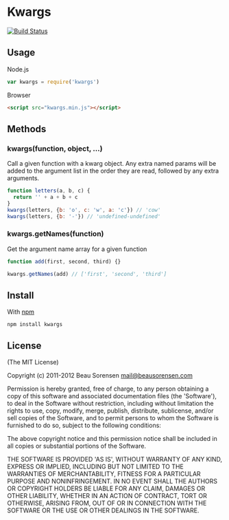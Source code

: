 
Kwargs
======

[![Build Status](https://secure.travis-ci.org/sorensen/kwargs.js.png)](http://travis-ci.org/sorensen/kwargs.js) 


Usage
-----

Node.js

``` js
var kwargs = require('kwargs')
```

Browser

``` html
<script src="kwargs.min.js"></script>
```


Methods
-------

### kwargs(function, object, …)

Call a given function with a kwarg object. Any extra named params will be added 
to the argument list in the order they are read, followed by any extra arguments.

``` js
function letters(a, b, c) {
  return '' + a + b + c
}
kwargs(letters, {b: 'o', c: 'w', a: 'c'}) // 'cow'
kwargs(letters, {b: '-'}) // 'undefined-undefined'
```

### kwargs.getNames(function)

Get the argument name array for a given function

``` js
function add(first, second, third) {}

kwargs.getNames(add) // ['first', 'second', 'third']
```


Install
-------

With [npm](https://npmjs.org)

```
npm install kwargs
```


License
-------

(The MIT License)

Copyright (c) 2011-2012 Beau Sorensen <mail@beausorensen.com>

Permission is hereby granted, free of charge, to any person obtaining
a copy of this software and associated documentation files (the
'Software'), to deal in the Software without restriction, including
without limitation the rights to use, copy, modify, merge, publish,
distribute, sublicense, and/or sell copies of the Software, and to
permit persons to whom the Software is furnished to do so, subject to
the following conditions:

The above copyright notice and this permission notice shall be
included in all copies or substantial portions of the Software.

THE SOFTWARE IS PROVIDED 'AS IS', WITHOUT WARRANTY OF ANY KIND,
EXPRESS OR IMPLIED, INCLUDING BUT NOT LIMITED TO THE WARRANTIES OF
MERCHANTABILITY, FITNESS FOR A PARTICULAR PURPOSE AND NONINFRINGEMENT.
IN NO EVENT SHALL THE AUTHORS OR COPYRIGHT HOLDERS BE LIABLE FOR ANY
CLAIM, DAMAGES OR OTHER LIABILITY, WHETHER IN AN ACTION OF CONTRACT,
TORT OR OTHERWISE, ARISING FROM, OUT OF OR IN CONNECTION WITH THE
SOFTWARE OR THE USE OR OTHER DEALINGS IN THE SOFTWARE.
